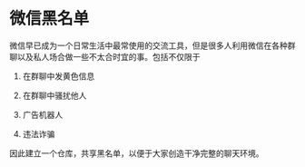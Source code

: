 # 微信黑名单

微信早已成为一个日常生活中最常使用的交流工具，但是很多人利用微信在各种群聊以及私人场合做一些不太合时宜的事。包括不仅限于

1. 在群聊中发黄色信息

2. 在群聊中骚扰他人

3. 广告机器人

4. 违法诈骗

因此建立一个仓库，共享黑名单，以便于大家创造干净完整的聊天环境。